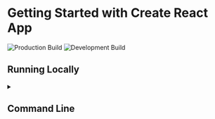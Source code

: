 # Getting Started with Create React App

![Production Build](https://github.com/kevinthelago/wotos-vehicle-service/actions/workflows/main.yml/badge.svg)
![Development Build](https://github.com/kevinthelago/wotos-vehicle-service/actions/workflows/dev.yml/badge.svg)


## Running Locally

<details><summary><h2>Command Line</h2></summary>

```bash
npm install
npm start
```

</details>
